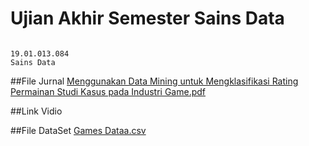 # Ujian Akhir Semester Sains Data
```

19.01.013.084
Sains Data
```

##File Jurnal
[Menggunakan Data Mining untuk Mengklasifikasi Rating Permainan Studi Kasus pada Industri Game.pdf](https://github.com/GeyxerZero/UAS_Sains-Data/files/10463421/Menggunakan.Data.Mining.untuk.Mengklasifikasi.Rating.Permainan.Studi.Kasus.pada.Industri.Game.pdf)

##Link Vidio

##File DataSet
[Games Dataa.csv](https://github.com/GeyxerZero/UAS_Sains-Data/files/10463429/Games.Dataa.csv)
